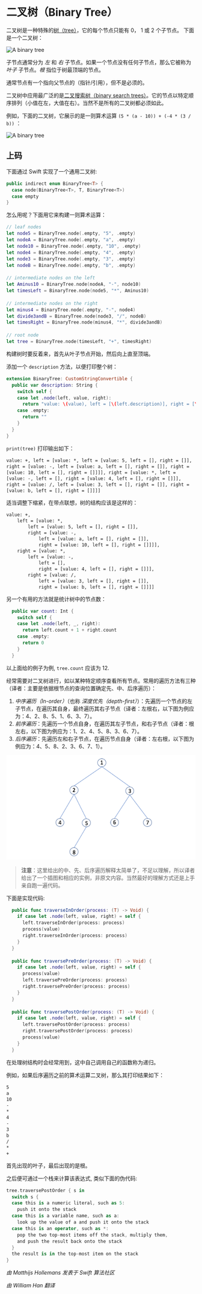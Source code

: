# 二叉树（Binary Tree）

二叉树是一种特殊的[树（tree）](../Tree/)，它的每个节点只能有 0， 1 或 2 个子节点。
下面是一个二叉树：

![A binary tree](Images/BinaryTree.png)

子节点通常分为 *左* 和 *右* 子节点。如果一个节点没有任何子节点，那么它被称为 *叶子* 子节点。*根* 指位于树最顶端的节点。

通常节点有一个指向父节点的（指针/引用），但不是必须的。

二叉树中应用最广泛的是[二叉搜索树（binary search trees）](../Binary%20Search%20Tree/)。它的节点以特定顺序排列（小值在左，大值在右）。当然不是所有的二叉树都必须如此。

例如，下面的二叉树，它展示的是一则算术运算 `(5 * (a - 10)) + (-4 * (3 / b))` ：

![A binary tree](Images/Operations.png)

## 上码

下面通过 Swift 实现了一个通用二叉树:

```swift
public indirect enum BinaryTree<T> {
  case node(BinaryTree<T>, T, BinaryTree<T>)
  case empty
}
```

怎么用呢？下面用它来构建一则算术运算：

```swift
// leaf nodes
let node5 = BinaryTree.node(.empty, "5", .empty)
let nodeA = BinaryTree.node(.empty, "a", .empty)
let node10 = BinaryTree.node(.empty, "10", .empty)
let node4 = BinaryTree.node(.empty, "4", .empty)
let node3 = BinaryTree.node(.empty, "3", .empty)
let nodeB = BinaryTree.node(.empty, "b", .empty)

// intermediate nodes on the left
let Aminus10 = BinaryTree.node(nodeA, "-", node10)
let timesLeft = BinaryTree.node(node5, "*", Aminus10)

// intermediate nodes on the right
let minus4 = BinaryTree.node(.empty, "-", node4)
let divide3andB = BinaryTree.node(node3, "/", nodeB)
let timesRight = BinaryTree.node(minus4, "*", divide3andB)

// root node
let tree = BinaryTree.node(timesLeft, "+", timesRight)
```

构建树时要反着来，首先从叶子节点开始，然后向上直至顶端。

添加一个 `description` 方法，以便打印整个树：

```swift
extension BinaryTree: CustomStringConvertible {
  public var description: String {
    switch self {
    case let .node(left, value, right):
      return "value: \(value), left = [\(left.description)], right = [\(right.description)]"
    case .empty:
      return ""
    }
  }
}
```

`print(tree)` 打印输出如下：

	value: +, left = [value: *, left = [value: 5, left = [], right = []], right = [value: -, left = [value: a, left = [], right = []], right = [value: 10, left = [], right = []]]], right = [value: *, left = [value: -, left = [], right = [value: 4, left = [], right = []]], right = [value: /, left = [value: 3, left = [], right = []], right = [value: b, left = [], right = []]]]

适当调整下缩紧，在带点联想，树的结构应该是这样的：

	value: +, 
		left = [value: *, 
			left = [value: 5, left = [], right = []], 
			right = [value: -, 
				left = [value: a, left = [], right = []], 
				right = [value: 10, left = [], right = []]]], 
		right = [value: *, 
			left = [value: -, 
				left = [], 
				right = [value: 4, left = [], right = []]], 
			right = [value: /, 
				left = [value: 3, left = [], right = []], 
				right = [value: b, left = [], right = []]]]

另一个有用的方法就是统计树中的节点数：

```swift
  public var count: Int {
    switch self {
    case let .node(left, _, right):
      return left.count + 1 + right.count
    case .empty:
      return 0
    }
  }
```

以上面给的例子为例, `tree.count` 应该为 12.

经常需要对二叉树进行，如以某种特定顺序查看所有节点。常用的遍历方法有三种（译者：主要是依据根节点的查询位置确定先、中、后序遍历）：

1. *中序遍历（In-order）*（也称 *深度优先（depth-first）*）：先遍历一个节点的左子节点，在遍历其自身，最终遍历其右子节点（译者：左根右，以下图为例应为：4、2、8、5、1、6、3、7）。
2. *前序遍历*：先遍历一个节点自身，在遍历其左子节点，和右子节点（译者：根左右，以下图为例应为：1、2、4、5、8、3、6、7）。
3. *后序遍历*：先遍历左和右子节点，在遍历节点自身（译者：左右根，以下图为例应为：4、5、8、2、3、6、7、1）。

![Traverse](Images/Traverse.png)

> **注意**：这里给出的中、先、后序遍历解释太简单了，不足以理解，所以译者给出了一个插图和相应的实例，非原文内容。当然最好的理解方式还是上手亲自跑一遍代码。

下面是实现代码:

```swift
  public func traverseInOrder(process: (T) -> Void) {
    if case let .node(left, value, right) = self {
      left.traverseInOrder(process: process)
      process(value)
      right.traverseInOrder(process: process)
    }
  }
  
  public func traversePreOrder(process: (T) -> Void) {
    if case let .node(left, value, right) = self {
      process(value)
      left.traversePreOrder(process: process)
      right.traversePreOrder(process: process)
    }
  }
  
  public func traversePostOrder(process: (T) -> Void) {
    if case let .node(left, value, right) = self {
      left.traversePostOrder(process: process)
      right.traversePostOrder(process: process)
      process(value)
    }
  }
```

在处理树结构时会经常用到，这中自己调用自己的函数称为递归。

例如，如果后序遍历之前的算术运算二叉树，那么其打印结果如下：

	5
	a
	10
	-
	*
	4
	-
	3
	b
	/
	*
	+

首先出现的叶子，最后出现的是根。

之后便可通过一个栈来计算该表达式, 类似下面的伪代码:

```swift
tree.traversePostOrder { s in 
  switch s {
  case this is a numeric literal, such as 5:
    push it onto the stack
  case this is a variable name, such as a:
    look up the value of a and push it onto the stack
  case this is an operator, such as *:
    pop the two top-most items off the stack, multiply them,
    and push the result back onto the stack
  }
  the result is in the top-most item on the stack
}
```

*由 Matthijs Hollemans 发表于 Swift 算法社区*

*由 William Han 翻译*
